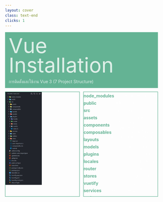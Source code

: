 ```yaml
---
layout: cover
class: text-end
clicks: 1
---
```


<PageNumber :page="$page" />

<div v-click="[0, 2]" class="custom-background-title">
  <p class="custom-title"> Vue Installation </p>
  <p class="custom-sub-title"> การติดตั้งและใช้งาน Vue 3 (7 Project Structure) </p>
</div>
<div class="custom-container">
  <div
    v-click="[1, 2]"
    v-motion
    :initial="{ x: -400 }"
    :enter="{ x: 0 }"
    :leave="{ x: 400 }"
    class="custom-height-box custom-border-box pa-3"
  >
    <img
      v-click="[1, 2]"
      v-motion
      :initial="{ x: -400 }"
      :enter="{ x: 0 }"
      :leave="{ x: 400 }"
      class="custom-size-structure-img ml-38"
      src="/public/assets/FullStructure.jpg"
    >
  </div>
  <div
    v-click="[1, 2]"
    v-motion
    :initial="{ x: -400 }"
    :enter="{ x: 0 }"
    :leave="{ x: 400 }"
    class="custom-height-box custom-border-box pa-3 h-ful"
  >
    <div v-click="[1, 2]" class="mt-3">
      <div class="custom-display-subtitle-content-list">
        <p class="custom-subtitle-list-title"> node_modules </p>
        <p class="custom-subtitle-list-content"> เก็บ dependencies </p>
      </div>
      <div class="custom-display-subtitle-content-list">
        <p class="custom-subtitle-list-title"> public </p>
        <p class="custom-subtitle-list-content"> เก็บไฟล์ static ไม่ผ่านการประมวลผล </p>
      </div>
      <div class="custom-display-subtitle-content-list">
        <p class="custom-subtitle-list-title"> src </p>
        <p class="custom-subtitle-list-content"> เก็บ source code หลัก </p>
      </div>
      <div class="ml-4">
        <div class="custom-display-subtitle-content-list">
          <p class="custom-subtitle-list-title"> assets </p>
          <p class="custom-subtitle-list-content"> เก็บ รูปภาพ ฟ้อนต์ เป็นต้น </p>
        </div>
        <div class="custom-display-subtitle-content-list">
          <p class="custom-subtitle-list-title"> components </p>
          <p class="custom-subtitle-list-content"> เก็บ Vue component (widget-level) </p>
        </div>
        <div class="custom-display-subtitle-content-list">
          <p class="custom-subtitle-list-title"> composables </p>
          <p class="custom-subtitle-list-content"> เก็บ reusable function </p>
        </div>
        <div class="custom-display-subtitle-content-list">
          <p class="custom-subtitle-list-title"> layouts </p>
          <p class="custom-subtitle-list-content"> เก็บ Vue component (layout-level) </p>
        </div>
        <div class="custom-display-subtitle-content-list">
          <p class="custom-subtitle-list-title"> models </p>
          <p class="custom-subtitle-list-content"> เก็บ type และ interface </p>
        </div>
        <div class="custom-display-subtitle-content-list">
          <p class="custom-subtitle-list-title"> plugins </p>
          <p class="custom-subtitle-list-content"> จัดการ plugins </p>
        </div>
        <div class="custom-display-subtitle-content-list">
          <p class="custom-subtitle-list-title"> locales </p>
          <p class="custom-subtitle-list-content"> จัดการระบบแปลภาษา </p>
        </div>
        <div class="custom-display-subtitle-content-list">
          <p class="custom-subtitle-list-title"> router </p>
          <p class="custom-subtitle-list-content"> จัดการ route </p>
        </div>
        <div class="custom-display-subtitle-content-list">
          <p class="custom-subtitle-list-title"> stores </p>
          <p class="custom-subtitle-list-content"> จัดการ global state </p>
        </div>
        <div class="custom-display-subtitle-content-list">
          <p class="custom-subtitle-list-title"> vuetify </p>
          <p class="custom-subtitle-list-content"> จัดการ Vuetify </p>
        </div>
        <div class="custom-display-subtitle-content-list">
          <p class="custom-subtitle-list-title"> services </p>
          <p class="custom-subtitle-list-content"> จัดการการเชื่อมต่อจากภายนอก </p>
        </div>
        <div class="custom-display-subtitle-content-list">
          <p class="custom-subtitle-list-title"> styles </p>
          <p class="custom-subtitle-list-content"> จัดการ css เช่น sass scss less </p>
        </div>
        <div class="custom-display-subtitle-content-list">
          <p class="custom-subtitle-list-title"> utilities </p>
          <p class="custom-subtitle-list-content"> เก็บ function ที่ใช้บ่อย </p>
        </div>
        <div class="custom-display-subtitle-content-list">
          <p class="custom-subtitle-list-title"> views </p>
          <p class="custom-subtitle-list-content"> เก็บ Vue component (page-level) </p>
        </div>
        <div class="custom-display-subtitle-content-list">
          <p class="custom-subtitle-list-title"> App.vue </p>
          <p class="custom-subtitle-list-content"> Vue root component (app-level) </p>
        </div>
        <div class="custom-display-subtitle-content-list">
          <p class="custom-subtitle-list-title"> main.ts </p>
          <p class="custom-subtitle-list-content"> ไฟล์ ts หลักของ Vue </p>
        </div>
      </div>
      <div class="custom-display-subtitle-content-list">
        <p class="custom-subtitle-list-title"> .gitattributes </p>
        <p class="custom-subtitle-list-content"> จัดการ attribute ของ Git repo </p>
      </div>
      <div class="custom-display-subtitle-content-list">
        <p class="custom-subtitle-list-title"> .gitignore </p>
        <p class="custom-subtitle-list-content"> กำหนดไฟล์ที่ Git ไม่ควร commit </p>
      </div>
      <div class="custom-display-subtitle-content-list">
        <p class="custom-subtitle-list-title"> eslint.config.ts </p>
        <p class="custom-subtitle-list-content"> ตั้งค่า eslint </p>
      </div>
      <div class="custom-display-subtitle-content-list">
        <p class="custom-subtitle-list-title"> index.html </p>
        <p class="custom-subtitle-list-content"> หน้าแรกของ Web Application </p>
      </div>
      <div class="custom-display-subtitle-content-list">
        <p class="custom-subtitle-list-title"> package-lock.json </p>
        <p class="custom-subtitle-list-content"> เก็บประวัติเวอร์ชัน dependencies </p>
      </div>
      <div class="custom-display-subtitle-content-list">
        <p class="custom-subtitle-list-title"> package.json </p>
        <p class="custom-subtitle-list-content"> จัดการข้อมูลและตั้งค่าโปรเจค Node.js </p>
      </div>
      <div class="custom-display-subtitle-content-list">
        <p class="custom-subtitle-list-title"> tsconfig.app.json </p>
        <p class="custom-subtitle-list-content"> ตั้งค่า TS สำหรับแอปหลัก </p>
      </div>
      <div class="custom-display-subtitle-content-list">
        <p class="custom-subtitle-list-title"> tsconfig.json </p>
        <p class="custom-subtitle-list-content"> รวม config app และ config node </p>
      </div>
      <div class="custom-display-subtitle-content-list">
        <p class="custom-subtitle-list-title"> tsconfig.node.json </p>
        <p class="custom-subtitle-list-content"> ตั้งค่า TS สำหรับ node.js </p>
      </div>
      <div class="custom-display-subtitle-content-list">
        <p class="custom-subtitle-list-title"> vite.config.ts </p>
        <p class="custom-subtitle-list-content"> ตั้งค่าโปรเจ็คที่สร้างด้วย vite </p>
      </div>
    </div>
  </div>
</div>

<style>
.slidev-layout {
  padding: 28px;
  background: #35485d;
  z-index: 2;
  ::-webkit-scrollbar {
    width: 4px !important;
    height: 4px !important;
  }
  ::-webkit-scrollbar-thumb {
    border-radius: 8px !important;
    background: grey !important;
  }
  ::-webkit-scrollbar-track {
    background: transparent !important;
  }
}
.slidev-code-wrapper {
  width: 100% !important;
}
.slidev-code-wrapper .line {
  padding-right: 20px;
}
.custom-background-title {
  background-color: #3fa17b;
  padding: 12px;
  opacity: 0.8;
}
.custom-title {
  font-size: 68px;
  line-height: 4rem;
  margin: 0;
}
.custom-sub-title {
  margin-bottom: 0;
}
.custom-container {
  display: grid;
  grid-template-columns: 3fr 3fr;
  gap: 12px;
  padding-top: 12px;
}
.custom-border-box {
  border: 1px;
  border-style: solid;
  border-color: #3fa17b;
}
.custom-height-box {
  height: 344px;
  overflow-y: auto;
  overflow-x: hidden;
}
.custom-subtitle-list {
  display: block;
  font-weight: bold;
  color: #3fa17b !important;
  margin: 0;
}
.custom-display-subtitle-content-list {
  display: flex;
  flex-direction: row;
  align-items: center;
  justify-content: space-between;
  width: 100%;
  margin: 0;
  height: 24px;
}
.custom-subtitle-list-title {
  color: #3fa17b !important;
  margin: 0px;
  font-weight: bold;
}
.custom-subtitle-list-content {
  margin: 0px;
}
.custom-size-structure-img {
  width: 120px;
}
p {
  color: white !important;
  opacity: 0.8 !important;
}
</style>

<!-- 
.editorconfig ตั้งค่า vs code
.eslintrc-auto-import.json: กำหนดค่า ESLint ให้รู้จัก auto-import เพื่อหลีกเลี่ยง undefined error
.d.ts: ไฟล์ประกาศ type definitions เพื่อให้ TypeScript ตรวจสอบชนิดข้อมูลและช่วย autocomplete ได้ถูกต้อง d = Declaration ts = TypeScript
README.md เขียนคู่มือ md = Markdown 
 -->